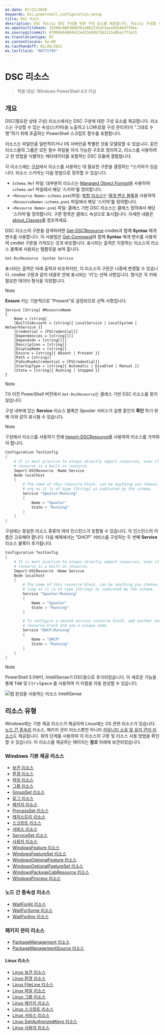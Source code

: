 ```yaml
---
ms.date: 07/23/2020
keywords: dsc,powershell,configuration,setup
title: DSC 리소스
description: DSC 리소스는 DSC 구성을 위한 구성 요소를 제공합니다. 리소스는 구성할 수 있는 속성(스키마)을 노출하고, LCM이 구성 적용에 사용하는 PowerShell 스크립트 함수를 포함합니다.
ms.openlocfilehash: 33268c68638bb581e0b2235a53aee9d186dff6be
ms.sourcegitcommit: 0f003644684422e425a59b7361121e05ac772e15
ms.translationtype: HT
ms.contentlocale: ko-KR
ms.lasthandoff: 01/26/2021
ms.locfileid: "98771795"
---
```

# <a name="dsc-resources"></a>DSC 리소스

> 적용 대상: Windows PowerShell 4.0 이상

## <a name="overview"></a>개요

DSC(필요한 상태 구성) 리소스에서는 DSC 구성에 대한 구성 요소를 제공합니다. 리소스는 구성할 수 있는 속성(스키마)을 노출하고 LCM(로컬 구성 관리자)이 "그대로 수행"하기 위해 호출하는 PowerShell 스크립트 함수를 포함합니다.

리소스는 파일만큼 일반적이거나 IIS 서버만큼 특별한 것을 모델링할 수 있습니다. 같은 리소스들의 그룹은 모든 필수 파일을 이식 가능한 구조로 정리하고, 리소스를 사용하려고 한 방법을 식별하는 메타데이터를 포함하는 DSC 모듈에 결합됩니다.

각 리소스에는 [구성](../configurations/configurations.md)에서 리소스를 사용하는 데 필요한 구문을 결정하는 *스키마가 있습니다. 리소스 스키마는 다음 방법으로 정의할 수 있습니다.

- `Schema.Mof` 파일: 대부분의 리소스는 [Managed Object Format](/windows/desktop/wmisdk/managed-object-format--mof-)을 사용하여 `schema.mof` 파일에서 해당 ‘스키마’를 정의합니다.
- `<Resource Name>.schema.psm1`파일: [복합 리소스](../configurations/compositeConfigs.md)는 [매개 변수 블록](/powershell/module/microsoft.powershell.core/about/about_functions#functions-with-parameters)을 사용하여 `<ResourceName>.schema.psm1` 파일에서 해당 ‘스키마’를 정의합니다.
- `<Resource Name>.psm1` 파일: 클래스 기반 DSC 리소스는 클래스 정의에서 해당 ‘스키마’를 정의합니다. 구문 항목은 클래스 속성으로 표시됩니다. 자세한 내용은 [about_Classes](/powershell/module/psdesiredstateconfiguration/about/about_classes_and_dsc)를 참조하세요.

DSC 리소스의 구문을 검색하려면 [Get-DSCResource](/powershell/module/PSDesiredStateConfiguration/Get-DscResource) cmdlet과 함께 **Syntax** 매개 변수를 사용합니다. 이 사용법은 [Get-Command](/powershell/module/microsoft.powershell.core/get-command)와 함께 **Syntax** 매개 변수를 사용하여 cmdlet 구문을 가져오는 것과 비슷합니다. 표시되는 출력은 지정하는 리소스의 리소스 블록에 사용되는 템플릿을 보여 줍니다.

```powershell
Get-DscResource -Syntax Service
```

표시되는 출력은 아래 출력과 비슷하지만, 이 리소스의 구문은 나중에 변경될 수 있습니다. cmdlet 구문과 같이 대괄호 안에 표시되는 ‘키’는 선택 사항입니다. 형식은 각 키에 필요한 데이터 형식을 지정합니다.

> [!NOTE]
> **Ensure** 키는 기본적으로 "Present"로 설정되므로 선택 사항입니다.

```output
Service [String] #ResourceName
{
    Name = [string]
    [BuiltInAccount = [string]{ LocalService | LocalSystem | NetworkService }]
    [Credential = [PSCredential]]
    [Dependencies = [string[]]]
    [DependsOn = [string[]]]
    [Description = [string]]
    [DisplayName = [string]]
    [Ensure = [string]{ Absent | Present }]
    [Path = [string]]
    [PsDscRunAsCredential = [PSCredential]]
    [StartupType = [string]{ Automatic | Disabled | Manual }]
    [State = [string]{ Running | Stopped }]
}
```

> [!NOTE]
> 7\.0 이전 PowerShell 버전에서 `Get-DscResource`는 클래스 기반 DSC 리소스를 찾지 않습니다.

구성 내부에 있는 **Service** 리소스 블록은 Spooler 서비스가 실행 중인지 **확인** 하기 위해 이와 같이 표시될 수 있습니다.

> [!NOTE]
> 구성에서 리소스를 사용하기 전에 [Import-DSCResource](../configurations/import-dscresource.md)를 사용하여 리소스를 가져와야 합니다.

```powershell
Configuration TestConfig
{
    # It is best practice to always directly import resources, even if the
    # resource is a built-in resource.
    Import-DSCResource -Name Service
    Node localhost
    {
        # The name of this resource block, can be anything you choose, as l
        # ong as it is of type [String] as indicated by the schema.
        Service "Spooler:Running"
        {
            Name = "Spooler"
            State = "Running"
        }
    }
}
```

구성에는 동일한 리소스 종류의 여러 인스턴스가 포함될 수 있습니다. 각 인스턴스의 이름은 고유해야 합니다. 다음 예제에서는 "DHCP" 서비스를 구성하는 두 번째 **Service** 리소스 블록이 추가됩니다.

```powershell
Configuration TestConfig
{
    # It is best practice to always directly import resources, even if the
    # resource is a built-in resource.
    Import-DSCResource -Name Service
    Node localhost
    {
        # The name of this resource block, can be anything you choose, as
        # long as it is of type [String] as indicated by the schema.
        Service "Spooler:Running"
        {
            Name = "Spooler"
            State = "Running"
        }

        # To configure a second service resource block, add another Service
        # resource block and use a unique name.
        Service "DHCP:Running"
        {
            Name = "DHCP"
            State = "Running"
        }
    }
}
```

> [!NOTE]
> PowerShell 5.0부터, IntelliSense가 DSC용으로 추가되었습니다. 이 새로운 기능을 통해 <kbd>TAB</kbd> 및 <kbd>Ctr</kbd>+<kbd>Space</kbd> 를 사용하여 키 이름을 자동 완성할 수 있습니다.

![탭 완성을 사용하는 리소스 IntelliSense](media/resources/resource-tabcompletion.png)

## <a name="types-of-resources"></a>리소스 유형

Windows에는 기본 제공 리소스가 제공되며 Linux에는 OS 관련 리소스가 있습니다. [노드 간 종속성](../configurations/crossNodeDependencies.md) 리소스, 패키지 관리 리소스뿐만 아니라 [커뮤니티 소유 및 유지 관리 리소스](https://github.com/dsccommunity)도 제공됩니다. 위의 단계를 사용하여 이 리소스의 구문 및 리소스 사용 방법을 확인할 수 있습니다. 이 리소스를 제공하는 페이지는 **참조** 아래에 보관되었습니다.

### <a name="windows-built-in-resources"></a>Windows 기본 제공 리소스

- [보관 리소스](../reference/resources/windows/archiveResource.md)
- [환경 리소스](../reference/resources/windows/environmentResource.md)
- [파일 리소스](../reference/resources/windows/fileResource.md)
- [그룹 리소스](../reference/resources/windows/groupResource.md)
- [GroupSet 리소스](../reference/resources/windows/groupSetResource.md)
- [로그 리소스](../reference/resources/windows/logResource.md)
- [패키지 리소스](../reference/resources/windows/packageResource.md)
- [ProcessSet 리소스](../reference/resources/windows/ProcessSetResource.md)
- [레지스트리 리소스](../reference/resources/windows/registryResource.md)
- [스크립트 리소스](../reference/resources/windows/scriptResource.md)
- [서비스 리소스](../reference/resources/windows/serviceResource.md)
- [ServiceSet 리소스](../reference/resources/windows/serviceSetResource.md)
- [사용자 리소스](../reference/resources/windows/userResource.md)
- [WindowsFeature 리소스](../reference/resources/windows/windowsFeatureResource.md)
- [WindowsFeatureSet 리소스](../reference/resources/windows/windowsFeatureSetResource.md)
- [WindowsOptionalFeature 리소스](../reference/resources/windows/windowsOptionalFeatureResource.md)
- [WindowsOptionalFeatureSet 리소스](../reference/resources/windows/windowsOptionalFeatureSetResource.md)
- [WindowsPackageCabResource 리소스](../reference/resources/windows/windowsPackageCabResource.md)
- [WindowsProcess 리소스](../reference/resources/windows/windowsProcessResource.md)

### <a name="cross-node-dependency-resources"></a>노드 간 종속성 리소스

- [WaitForAll 리소스](../reference/resources/windows/waitForAllResource.md)
- [WaitForSome 리소스](../reference/resources/windows/waitForSomeResource.md)
- [WaitForAny 리소스](../reference/resources/windows/waitForAnyResource.md)

### <a name="package-management-resources"></a>패키지 관리 리소스

- [PackageManagement 리소스](../reference/resources/packagemanagement/PackageManagementDscResource.md)
- [PackageManagementSource 리소스](../reference/resources/packagemanagement/PackageManagementSourceDscResource.md)

#### <a name="linux-resources"></a>Linux 리소스

- [Linux 보관 리소스](../reference/resources/linux/lnxArchiveResource.md)
- [Linux 환경 리소스](../reference/resources/linux/lnxEnvironmentResource.md)
- [Linux FileLine 리소스](../reference/resources/linux/lnxFileLineResource.md)
- [Linux 파일 리소스](../reference/resources/linux/lnxFileResource.md)
- [Linux 그룹 리소스](../reference/resources/linux/lnxGroupResource.md)
- [Linux 패키지 리소스](../reference/resources/linux/lnxPackageResource.md)
- [Linux 스크립트 리소스](../reference/resources/linux/lnxScriptResource.md)
- [Linux 서비스 리소스](../reference/resources/linux/lnxServiceResource.md)
- [Linux SshAuthorizedKeys 리소스](../reference/resources/linux/lnxSshAuthorizedKeysResource.md)
- [Linux 사용자 리소스](../reference/resources/linux/lnxUserResource.md)
